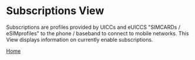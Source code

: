 # Subscriptions View
Subscriptions are profiles provided by UICCs and eUICCS "SIMCARDs / eSIMprofiles" to the phone / baseband to connect to mobile networks. This View displays information on currently enable subscriptions.

[Home](OpenMobileNetworkToolkit.md)
